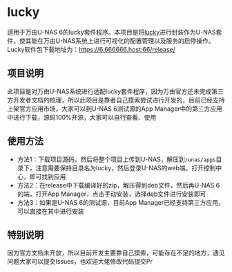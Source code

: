 # lucky

适用于万由U-NAS 6的lucky套件程序。本项目是将[lucky](https://lucky666.cn/)进行封装作为U-NAS套件，使其能在万由U-NAS系统上进行可视化的配置管理以及服务的启停操作。Lucky软件包下载地址为：https://6.666666.host:66/release/

## 项目说明

此项目是对万由U-NAS系统进行适配lucky套件程序，因为万由官方还未完成第三方开发者文档的梳理，所以此项目是靠者自己摸索尝试进行开发的，目前已经支持上架官方应用市场，大家可以到U-NAS 6测试源的App Manager中的第三方应用中进行下载，源码100%开源，大家可以自行查看、使用

## 使用方法

- 方法1：下载项目源码，然后将整个项目上传到U-NAS，解压到`/unas/apps`目录下，注意需要保持目录名为lucky，然后登录U-NAS的web端，打开控制中心，即可找到应用
- 方法2：在release中下载编译好的zip，解压得到deb文件，然后再U-NAS 6的端，打开App Manager，点击手动安装，选择deb文件进行安装即可
- 方法3：如果是U-NAS 6的测试源，目前App Manager已经支持第三方应用，可以直接在其中进行安装

## 特别说明

因为官方文档未开放，所以目前开发主要靠自己摸索，可能存在不足的地方，遇见问题大家可以提交Issues，也欢迎大佬修改代码提交Pr
